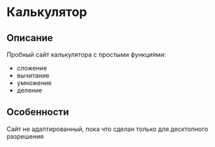 # Калькулятор

## Описание
Пробный сайт калькулятора с простыми функциями:
- сложение
- вычитание
- умножение
- деление

## Особенности
Сайт не адаптированный, пока что сделан только для десктопного разрешения